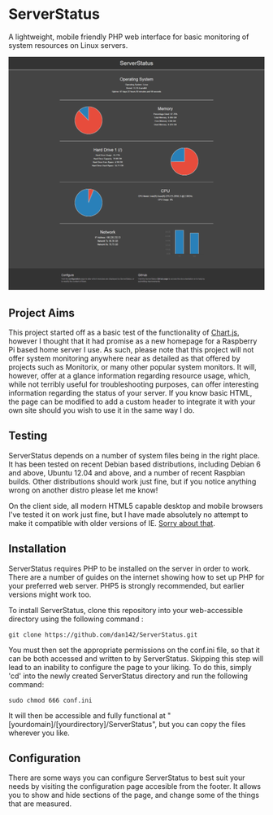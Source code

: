 # ServerStatus
A lightweight, mobile friendly PHP web interface for basic monitoring of system resources on Linux servers.

![ScreenShot](img/screenshots/home_capture.png)

## Project Aims
This project started off as a basic test of the functionality of [Chart.js](https://github.com/nnnick/Chart.js/), however I thought that it had promise as a new homepage for a Raspberry Pi based home server I use. As such, please note that this project will not offer system monitoring anywhere near as detailed as that offered by projects such as Monitorix, or many other popular system monitors. It will, however, offer at a glance information regarding resource usage, which, while not terribly useful for troubleshooting purposes, can offer interesting information regarding the status of your server. If you know basic HTML, the page can be modified to add a custom header to integrate it with your own site should you wish to use it in the same way I do.

## Testing
ServerStatus depends on a number of system files being in the right place. It has been tested on recent Debian based distributions, including Debian 6 and above, Ubuntu 12.04 and above, and a number of recent Raspbian builds. Other distributions should work just fine, but if you notice anything wrong on another distro please let me know!

On the client side, all modern HTML5 capable desktop and mobile browsers I've tested it on work just fine, but I have made absolutely no attempt to make it compatible with older versions of IE. [Sorry about that](https://www.google.com/chrome/browser/desktop/index.html).

## Installation
ServerStatus requires PHP to be installed on the server in order to work. There are a number of guides on the internet showing how to set up PHP for your preferred web server. PHP5 is strongly recommended, but earlier versions might work too.

To install ServerStatus, clone this repository into your web-accessible directory using the following command :
```
git clone https://github.com/dan142/ServerStatus.git
```

You must then set the appropriate permissions on the conf.ini file, so that it can be both accessed and written to by ServerStatus. Skipping this step will lead to an inability to configure the page to your liking. To do this, simply 'cd' into the newly created ServerStatus directory and run the following command:
```
sudo chmod 666 conf.ini
```

It will then be accessible and fully functional at "[yourdomain]/[yourdirectory]/ServerStatus", but you can copy the files wherever you like.

## Configuration
There are some ways you can configure ServerStatus to best suit your needs by visiting the configuration page accesible from the footer. It allows you to show and hide sections of the page, and change some of the things that are measured.
